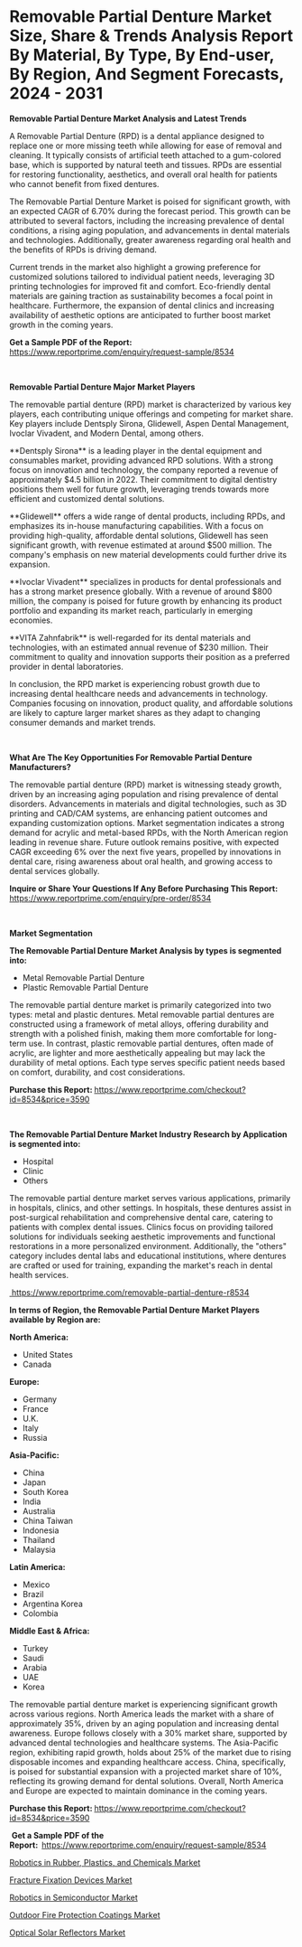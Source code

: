 <p><h1>Removable Partial Denture Market Size, Share & Trends Analysis Report By Material, By Type, By End-user, By Region, And Segment Forecasts, 2024 - 2031</h1></p><p><strong>Removable Partial Denture Market Analysis and Latest Trends</strong></p>
<p><p>A Removable Partial Denture (RPD) is a dental appliance designed to replace one or more missing teeth while allowing for ease of removal and cleaning. It typically consists of artificial teeth attached to a gum-colored base, which is supported by natural teeth and tissues. RPDs are essential for restoring functionality, aesthetics, and overall oral health for patients who cannot benefit from fixed dentures.</p><p>The Removable Partial Denture Market is poised for significant growth, with an expected CAGR of 6.70% during the forecast period. This growth can be attributed to several factors, including the increasing prevalence of dental conditions, a rising aging population, and advancements in dental materials and technologies. Additionally, greater awareness regarding oral health and the benefits of RPDs is driving demand. </p><p>Current trends in the market also highlight a growing preference for customized solutions tailored to individual patient needs, leveraging 3D printing technologies for improved fit and comfort. Eco-friendly dental materials are gaining traction as sustainability becomes a focal point in healthcare. Furthermore, the expansion of dental clinics and increasing availability of aesthetic options are anticipated to further boost market growth in the coming years.</p></p>
<p><strong>Get a Sample PDF of the Report:&nbsp;</strong> <a href="https://www.reportprime.com/enquiry/request-sample/8534">https://www.reportprime.com/enquiry/request-sample/8534</a></p>
<p>&nbsp;</p>
<p><strong>Removable Partial Denture Major Market Players</strong></p>
<p><p>The removable partial denture (RPD) market is characterized by various key players, each contributing unique offerings and competing for market share. Key players include Dentsply Sirona, Glidewell, Aspen Dental Management, Ivoclar Vivadent, and Modern Dental, among others. </p><p>**Dentsply Sirona** is a leading player in the dental equipment and consumables market, providing advanced RPD solutions. With a strong focus on innovation and technology, the company reported a revenue of approximately $4.5 billion in 2022. Their commitment to digital dentistry positions them well for future growth, leveraging trends towards more efficient and customized dental solutions.</p><p>**Glidewell** offers a wide range of dental products, including RPDs, and emphasizes its in-house manufacturing capabilities. With a focus on providing high-quality, affordable dental solutions, Glidewell has seen significant growth, with revenue estimated at around $500 million. The company's emphasis on new material developments could further drive its expansion.</p><p>**Ivoclar Vivadent** specializes in products for dental professionals and has a strong market presence globally. With a revenue of around $800 million, the company is poised for future growth by enhancing its product portfolio and expanding its market reach, particularly in emerging economies.</p><p>**VITA Zahnfabrik** is well-regarded for its dental materials and technologies, with an estimated annual revenue of $230 million. Their commitment to quality and innovation supports their position as a preferred provider in dental laboratories.</p><p>In conclusion, the RPD market is experiencing robust growth due to increasing dental healthcare needs and advancements in technology. Companies focusing on innovation, product quality, and affordable solutions are likely to capture larger market shares as they adapt to changing consumer demands and market trends.</p></p>
<p>&nbsp;</p>
<p><strong>What Are The Key Opportunities For Removable Partial Denture Manufacturers?</strong></p>
<p><p>The removable partial denture (RPD) market is witnessing steady growth, driven by an increasing aging population and rising prevalence of dental disorders. Advancements in materials and digital technologies, such as 3D printing and CAD/CAM systems, are enhancing patient outcomes and expanding customization options. Market segmentation indicates a strong demand for acrylic and metal-based RPDs, with the North American region leading in revenue share. Future outlook remains positive, with expected CAGR exceeding 6% over the next five years, propelled by innovations in dental care, rising awareness about oral health, and growing access to dental services globally.</p></p>
<p><strong>Inquire or Share Your Questions If Any Before Purchasing This Report:</strong> <a href="https://www.reportprime.com/enquiry/pre-order/8534">https://www.reportprime.com/enquiry/pre-order/8534</a></p>
<p>&nbsp;</p>
<p><strong>Market Segmentation</strong></p>
<p><strong>The Removable Partial Denture Market Analysis by types is segmented into:</strong></p>
<p><ul><li>Metal Removable Partial Denture</li><li>Plastic Removable Partial Denture</li></ul></p>
<p><p>The removable partial denture market is primarily categorized into two types: metal and plastic dentures. Metal removable partial dentures are constructed using a framework of metal alloys, offering durability and strength with a polished finish, making them more comfortable for long-term use. In contrast, plastic removable partial dentures, often made of acrylic, are lighter and more aesthetically appealing but may lack the durability of metal options. Each type serves specific patient needs based on comfort, durability, and cost considerations.</p></p>
<p><strong>Purchase this Report:&nbsp;</strong><a href="https://www.reportprime.com/checkout?id=8534&price=3590">https://www.reportprime.com/checkout?id=8534&price=3590</a></p>
<p>&nbsp;</p>
<p><strong>The Removable Partial Denture Market Industry Research by Application is segmented into:</strong></p>
<p><ul><li>Hospital</li><li>Clinic</li><li>Others</li></ul></p>
<p><p>The removable partial denture market serves various applications, primarily in hospitals, clinics, and other settings. In hospitals, these dentures assist in post-surgical rehabilitation and comprehensive dental care, catering to patients with complex dental issues. Clinics focus on providing tailored solutions for individuals seeking aesthetic improvements and functional restorations in a more personalized environment. Additionally, the "others" category includes dental labs and educational institutions, where dentures are crafted or used for training, expanding the market's reach in dental health services.</p></p>
<p><a href="https://www.reportprime.com/removable-partial-denture-r8534">&nbsp;https://www.reportprime.com/removable-partial-denture-r8534</a></p>
<p><strong>In terms of Region, the Removable Partial Denture Market Players available by Region are:</strong></p>
<p>
    <p> <strong> North America: </strong>
        <ul>
            <li>United States</li>
            <li>Canada</li>
        </ul>
        </p> 
    <p> <strong> Europe: </strong>
        <ul>
            <li>Germany</li>
            <li>France</li>
            <li>U.K.</li>
            <li>Italy</li>
            <li>Russia</li>
        </ul>
        </p> 
    <p> <strong> Asia-Pacific: </strong>
        <ul>
            <li>China</li>
            <li>Japan</li>
            <li>South Korea</li>
            <li>India</li>
            <li>Australia</li>
            <li>China Taiwan</li>
            <li>Indonesia</li>
            <li>Thailand</li>
            <li>Malaysia</li>
        </ul>
        </p> 
    <p> <strong> Latin America: </strong>
        <ul>
            <li>Mexico</li>
            <li>Brazil</li>
            <li>Argentina Korea</li>
            <li>Colombia</li>
        </ul>
        </p> 
    <p> <strong> Middle East & Africa: </strong>
        <ul>
            <li>Turkey</li>
            <li>Saudi</li>
            <li>Arabia</li>
            <li>UAE</li>
            <li>Korea</li>
        </ul>
    </p>
    </p>
<p><p>The removable partial denture market is experiencing significant growth across various regions. North America leads the market with a share of approximately 35%, driven by an aging population and increasing dental awareness. Europe follows closely with a 30% market share, supported by advanced dental technologies and healthcare systems. The Asia-Pacific region, exhibiting rapid growth, holds about 25% of the market due to rising disposable incomes and expanding healthcare access. China, specifically, is poised for substantial expansion with a projected market share of 10%, reflecting its growing demand for dental solutions. Overall, North America and Europe are expected to maintain dominance in the coming years.</p></p>
<p><strong>Purchase this Report: </strong><a href="https://www.reportprime.com/checkout?id=8534&price=3590">https://www.reportprime.com/checkout?id=8534&price=3590</a></p>
<p>&nbsp;<strong>Get a Sample PDF of the Report:&nbsp;&nbsp;</strong><a href="https://www.reportprime.com/enquiry/request-sample/8534">https://www.reportprime.com/enquiry/request-sample/8534</a></p>
<p><strong></strong></p>
<p><p><a href="https://medium.com/@kstephenurdes435/what-is-robotics-in-rubber-plastics-and-chemicals-market-735d068c8ab2">Robotics in Rubber, Plastics, and Chemicals Market</a></p><p><a href="https://github.com/SanjidaKhan901/Market-Research-Report-List-1/blob/main/fracture-fixation-devices-market.md">Fracture Fixation Devices Market</a></p><p><a href="https://medium.com/@kstephenurdes435/the-global-robotics-in-semiconductor-market-identifies-drivers-restraints-opportunities-and-a3226774a40e">Robotics in Semiconductor Market</a></p><p><a href="https://issuu.com/reportprime-2/docs/outdoor-fire-protection-coatings-ma_543f6d334cd620">Outdoor Fire Protection Coatings Market</a></p><p><a href="https://www.linkedin.com/pulse/what-growth-drivers-optical-solar-reflectors-market-comprehensive-hdykc?trackingId=a56%2FvcY6RgKuZ9S0AwmgBg%3D%3D">Optical Solar Reflectors Market</a></p></p>